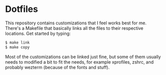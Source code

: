 # Dotfiles

This repository contains customizations that I feel works best for me. There's
a Makefile that basically links all the files to their respective locations.
Get started by typing:

```bash
$ make link
$ make copy
```

Most of the customizations can be linked just fine, but some of them usually
needs to modified a bit to fit the needs, for example xprofiles, zshrc, and
probably wezterm (because of the fonts and stuff).
